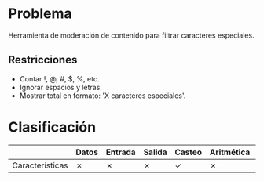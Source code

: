 # Problema

Herramienta de moderación de contenido para filtrar caracteres especiales.

## Restricciones

- Contar !, @, #, $, %, etc.
- Ignorar espacios y letras.
- Mostrar total en formato: 'X caracteres especiales'.

# Clasificación
|  | Datos | Entrada | Salida | Casteo | Aritmética | Relacionales | Lógicos | Condicionales | Ciclo | Matrices | Funciones |
|----------|-------|---------|--------|--------|------------|--------------|---------|---------------|-------|----------|-------------|
| Características | ✗ | ✗ | ✗ | ✓ | ✗ | ✗ | ✗ | ✗ | ✗ | ✗ | ✗ |
